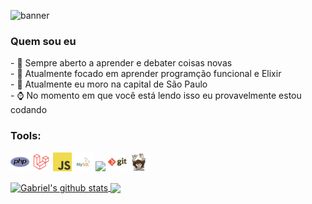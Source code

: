  

 ![banner](https://user-images.githubusercontent.com/55462130/96778676-6096a280-13c2-11eb-8421-5bdc3cfa12f7.png)


 </div>
 <div class="col">
 <h3 class="card-title">Quem sou eu</h3>
- 🔭 Sempre aberto a aprender e debater coisas novas<br>
- 🌱 Atualmente focado em aprender programção funcional e Elixir<br>
- 📍 Atualmente eu moro na capital de São Paulo<br>
- ⌚ No momento em que você está lendo isso eu provavelmente estou codando<br>

### **Tools:**  



<code><img height="30" src="https://raw.githubusercontent.com/github/explore/80688e429a7d4ef2fca1e82350fe8e3517d3494d/topics/php/php.png"></code>
<code><img height="30" src="https://raw.githubusercontent.com/github/explore/80688e429a7d4ef2fca1e82350fe8e3517d3494d/topics/laravel/laravel.png"></code>
<code><img height="30" src="https://raw.githubusercontent.com/github/explore/80688e429a7d4ef2fca1e82350fe8e3517d3494d/topics/javascript/javascript.png"></code>
<code><img height="30" src="https://raw.githubusercontent.com/github/explore/80688e429a7d4ef2fca1e82350fe8e3517d3494d/topics/mysql/mysql.png"></code>
<code><img height="30" src="https://simpleicons.org/icons/microsoftsqlserver.svg"></code>
<code><img height="30" src="https://raw.githubusercontent.com/github/explore/80688e429a7d4ef2fca1e82350fe8e3517d3494d/topics/git/git.png"></code>
<code><img height="30" src="https://raw.githubusercontent.com/github/explore/80688e429a7d4ef2fca1e82350fe8e3517d3494d/topics/composer/composer.png"></code>






<a href="https://github.com/anuraghazra/github-readme-stats">
  <img align="center" src="https://github-readme-stats.vercel.app/api?username=Gabriel-Jeronimo&show_icons=true&include_all_commits=true&theme=tokyonight&hide=prs" alt="Gabriel's github stats"  />
</a>
<a href="https://github.com/anuraghazra/github-readme-stats">
  <img align="center" src="https://github-readme-stats.vercel.app/api/top-langs/?username=Gabriel-Jeronimo&layout=compact&theme=tokyonight" />
</a>


